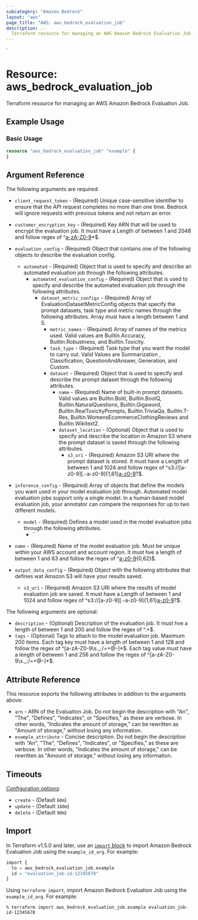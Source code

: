 ```yaml
---
subcategory: "Amazon Bedrock"
layout: "aws"
page_title: "AWS: aws_bedrock_evaluation_job"
description: ,-
  Terraform resource for managing an AWS Amazon Bedrock Evaluation Job.
---
```

<!---
TIP: A few guiding principles for writing documentation:
1. Use simple language while avoiding jargon and figures of speech.
2. Focus on brevity and clarity to keep a reader's attention.
3. Use active voice and present tense whenever you can.
4. Document your feature as it exists now; do not mention the future or past if you can help it.
5. Use accessible and inclusive language.
--->`
# Resource: aws_bedrock_evaluation_job

Terraform resource for managing an AWS Amazon Bedrock Evaluation Job.

## Example Usage

### Basic Usage

```terraform
resource "aws_bedrock_evaluation_job" "example" {
}
```

## Argument Reference

The following arguments are required:

* `client_request_token` -  (Required) Unique case-sensitive identifier to ensure that the API request completes no more than one time. Bedrock will ignore requests with previous tokens and not return an error.
* `customer_encryption_key` -  (Required) Key ARN that will be used to encrypt the evaluation job. It must have a Length of between 1 and 2048 and follow regex of ^[a-zA-Z0-9](-*[a-zA-Z0-9])*$.
* `evaluation_config` -  (Required) Object that contains one of the following objects to describe the evaluation config.
    * `automated` -  (Required) Object that is used to specify and describe an automated evaluation job through the following attributes.
        * `automated_evaluation_config` - (Required) Object that is used to specify and describe the automated evaluation job through the following attributes.
            * `dataset_metric_configs` -  (Required) Array of EvaluationDatasetMetricConfig objects that specify the prompt datasets, task type and metric names through the following attributes. Array must have a length between 1 and 5.
                * `metric_names` -  (Required) Array of names of the metrics used. Valid values are Builtin.Accuracy, Builtin.Robustness, and Builtin.Toxicity.
                * `task_type` -  (Required) Task type that you want the model to carry out. Valid Values are Summarization , Classification, QuestionAndAnswer, Generation, and Custom.
                * `dataset` -  (Required) Object that is used to specify and describe the prompt dataset through the following attributes.
                  * `name` -  (Required) Name of built-in prompt datasets. Valid values are Builtin.Bold, Builtin.BoolQ, Builtin.NaturalQuestions, Builtin.Gigaword, Builtin.RealToxicityPrompts, Builtin.TriviaQa, Builtin.T-Rex, Builtin.WomensEcommerceClothingReviews and Builtin.Wikitext2.
                  * `dataset_location` -  (Optional) Object that is used to specify and describe the location in Amazon S3 where the prompt dataset is saved through the following attributes.
                    * `s3_uri` -  (Required) Amazon S3 URI where the prompt dataset is stored. It must have a Length of between 1 and 1024 and follow regex of ^s3://[a-z0-9][\.\-a-z0-9]{1,61}[a-z0-9](/.*)?$.

* `inference_config` -  (Required) Array of objects that define the models you want used in your model evaluation job through. Automated model evaluation jobs support only a single model. In a human-based model evaluation job, your annotator can compare the responses for up to two different models.
    * `model` - (Required) Defines a model used in the model evaluation jobs through the following attributes.
        * ``

* `name` -  (Required) Name of the model evaluation job. Must be unique within your AWS account and account region. It must hve a length of between 1 and 63 and follow the regex of ^[a-z0-9](-*[a-z0-9]){0,62}$.
* `output_data_config` -  (Required) Object with the following attributes that defines wat Amazon S3 will have your results saved.
    * `s3_uri` -  (Required) Amazon S3 URI where the results of model evaluation job are saved. It must have a Length of between 1 and 1024 and follow regex of ^s3://[a-z0-9][\.\-a-z0-9]{1,61}[a-z0-9](/.*)?$.
  






The following arguments are optional:

* `description` -  (Optional) Description of the evaluation job. It must hve a length of between 1 and 200 and follow the regex of ^.+$.
* `tags` -  (Optional) Tags to attach to the model evaluation job. Maximum 200 items. Each tag key must have a length of between 1 and 128 and follow the regex of ^[a-zA-Z0-9\s._:/=+@-]*$. Each tag value must have a length of between 1 and 256 and follow the regex of ^[a-zA-Z0-9\s._:/=+@-]*$.




## Attribute Reference

This resource exports the following attributes in addition to the arguments above:

* `arn` - ARN of the Evaluation Job. Do not begin the description with "An", "The", "Defines", "Indicates", or "Specifies," as these are verbose. In other words, "Indicates the amount of storage," can be rewritten as "Amount of storage," without losing any information.
* `example_attribute` - Concise description. Do not begin the description with "An", "The", "Defines", "Indicates", or "Specifies," as these are verbose. In other words, "Indicates the amount of storage," can be rewritten as "Amount of storage," without losing any information.

## Timeouts

[Configuration options](https://developer.hashicorp.com/terraform/language/resources/syntax#operation-timeouts):

* `create` - (Default `60m`)
* `update` - (Default `180m`)
* `delete` - (Default `90m`)

## Import

In Terraform v1.5.0 and later, use an [`import` block](https://developer.hashicorp.com/terraform/language/import) to import Amazon Bedrock Evaluation Job using the `example_id_arg`. For example:

```terraform
import {
  to = aws_bedrock_evaluation_job.example
  id = "evaluation_job-id-12345678"
}
```

Using `terraform import`, import Amazon Bedrock Evaluation Job using the `example_id_arg`. For example:

```console
% terraform import aws_bedrock_evaluation_job.example evaluation_job-id-12345678
```
